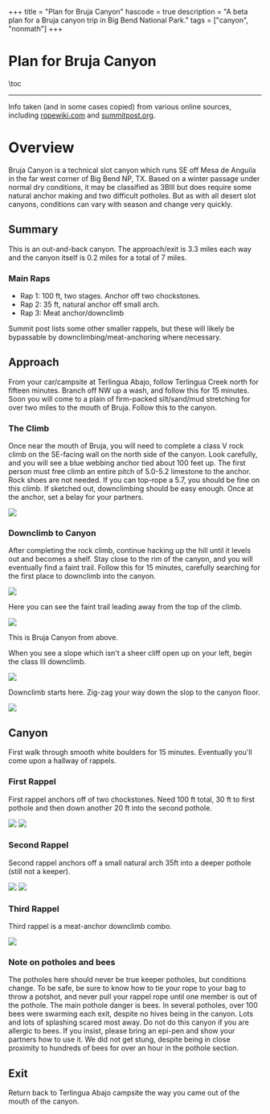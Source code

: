 +++
title = "Plan for Bruja Canyon"
hascode = true
description = "A beta plan for a Bruja canyon trip in Big Bend National Park."
tags = ["canyon", "nonmath"]
+++

# Plan for Bruja Canyon

\toc

---

Info taken (and in some cases copied) from various online sources, including [ropewiki.com](http://ropewiki.com/Bruja_Canyon) and [summitpost.org](https://www.summitpost.org/view_object.php?object_id=840739&context_id=170882).

# Overview

Bruja Canyon is a technical slot canyon which runs SE off Mesa de Anguila in the far west corner of Big Bend NP, TX.  Based on a winter passage under normal dry conditions, it may be classified as 3BIII but does require some natural anchor making and two difficult potholes. But as with all desert slot canyons, conditions can vary with season and change very quickly.

## Summary

This is an out-and-back canyon. The approach/exit is 3.3 miles each way and the canyon itself is 0.2 miles for a total of 7 miles.

### Main Raps
- Rap 1: 100 ft, two stages. Anchor off two chockstones.
- Rap 2: 35 ft, natural anchor off small arch.
- Rap 3: Meat anchor/downclimb

Summit post lists some other smaller rappels, but these will likely be bypassable by downclimbing/meat-anchoring where necessary.

## Approach

From your car/campsite at Terlingua Abajo, follow Terlingua Creek north for fifteen minutes. Branch off NW up a wash, and follow this for 15 minutes. Soon you will come to a plain of firm-packed silt/sand/mud stretching for over two miles to the mouth of Bruja. Follow this to the canyon.

### The Climb
Once near the mouth of Bruja, you will need to complete a class V rock climb on the SE-facing wall on the north side of the canyon. Look carefully, and you will see a blue webbing anchor tied about 100 feet up. The first person must free climb an entire pitch of 5.0-5.2 limestone to the anchor. Rock shoes are not needed. If you can top-rope a 5.7, you should be fine on this climb. If sketched out, downclimbing should be easy enough. Once at the anchor, set a belay for your partners.

![](/pages/blog/bruja-canyon/images/climb_bruja.jpg)

### Downclimb to Canyon

After completing the rock climb, continue hacking up the hill until it levels out and becomes a shelf. Stay close to the rim of the canyon, and you will eventually find a faint trail. Follow this for 15 minutes, carefully searching for the first place to downclimb into the canyon.

![](/pages/blog/bruja-canyon/images/post-climb-trail.jpg)

Here you can see the faint trail leading away from the top of the climb.

![](/pages/blog/bruja-canyon/images/canyon-from-above.jpg)

This is Bruja Canyon from above.

When you see a slope which isn't a sheer cliff open up on your left, begin the class III downclimb.

![](/pages/blog/bruja-canyon/images/class-III-section-to-canyon-start.jpg)

Downclimb starts here. Zig-zag your way down the slop to the canyon floor.

![](/pages/blog/bruja-canyon/images/zig-zag-down.jpg)

## Canyon

First walk through smooth white boulders for 15 minutes. Eventually you'll come upon a hallway of rappels.

### First Rappel

First rappel anchors off of two chockstones. Need 100 ft total, 30 ft to first pothole and then down another 20 ft into the second pothole.

![](/pages/blog/bruja-canyon/images/rap1.jpg)
![](/pages/blog/bruja-canyon/images/rap1-first-stage-end.jpg)

### Second Rappel

Second rappel anchors off a small natural arch 35ft into a deeper pothole (still not a keeper).

![](/pages/blog/bruja-canyon/images/rap2.jpg)
![](/pages/blog/bruja-canyon/images/rap2-pothole-exit.jpg)

### Third Rappel

Third rappel is a meat-anchor downclimb combo.

![](/pages/blog/bruja-canyon/images/rap3-meat-anchor-downclimb.jpg)

### Note on potholes and bees

The potholes here should never be true keeper potholes, but conditions change. To be safe, be sure to know how to tie your rope to your bag to throw a potshot, and never pull your rappel rope until one member is out of the pothole. The main pothole danger is bees. In several potholes, over 100 bees were swarming each exit, despite no hives being in the canyon. Lots and lots of splashing scared most away. Do not do this canyon if you are allergic to bees. If you insist, please bring an epi-pen and show your partners how to use it. We did not get stung, despite being in close proximity to hundreds of bees for over an hour in the pothole section.

## Exit

Return back to Terlingua Abajo campsite the way you came out of the mouth of the canyon.

